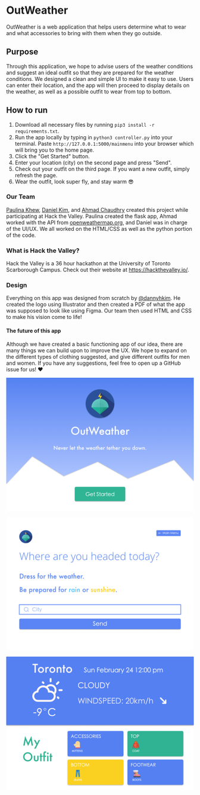 # OutWeather
OutWeather is a web application that helps users determine what to wear and what accessories to bring with them when they go outside. 

## Purpose
Through this application, we hope to advise users of the weather conditions and suggest an ideal outfit so that they are prepared for the weather conditions. We designed a clean and simple UI to make it easy to use. Users can enter their location, and the app will then proceed to display details on the weather, as well as a possible outfit to wear from top to bottom. 

## How to run
1. Download all necessary files by running `pip3 install -r requirements.txt`. 
2. Run the app locally by typing in `python3 controller.py` into your terminal. Paste `http://127.0.0.1:5000/mainmenu` into your browser which will bring you to the home page.
3. Click the "Get Started" button.
4. Enter your location (city) on the second page and press "Send". 
5. Check out your outfit on the third page. If you want a new outfit, simply refresh the page. 
6. Wear the outfit, look super fly, and stay warm 😎

### Our Team
[Paulina Khew](https://github.com/Paulinakhew), [Daniel Kim](https://github.com/dannyhkim), and [Ahmad Chaudhry](https://github.com/ahmadtc1) created this project while participating at Hack the Valley. Paulina created the flask app, Ahmad worked with the API from [openweathermap.org](https://openweathermap.org/api), and Daniel was in charge of the UI/UX. We all worked on the HTML/CSS as well as the python portion of the code. 

### What is Hack the Valley?
Hack the Valley is a 36 hour hackathon at the University of Toronto Scarborough Campus. Check out their website at https://hackthevalley.io/. 

### Design
Everything on this app was designed from scratch by [@dannyhkim](https://github.com/dannyhkim). He created the logo using Illustrator and then created a PDF of what the app was supposed to look like using Figma. Our team then used HTML and CSS to make his vision come to life! 

#### The future of this app
Although we have created a basic functioning app of our idea, there are many things we can build upon to improve the UX. We hope to expand on the different types of clothing suggested, and give different outfits for men and women. If you have any suggestions, feel free to open up a GitHub issue for us! :heart:

![Main menu](static/images/mainmenu.png?raw=true "Main menu")

![Enter city page](static/images/weather.png?raw=true "Enter city page")

![Outfit suggestions](static/images/outfits.png?raw=true "Outfit suggestions")
